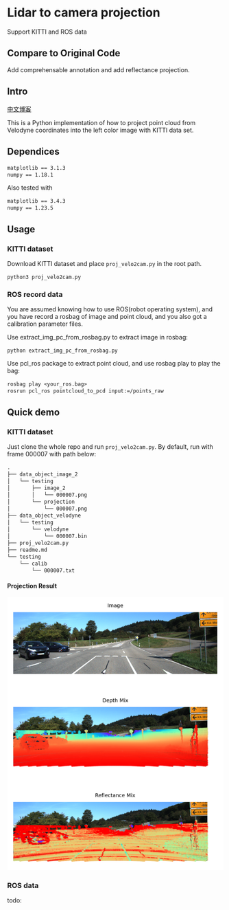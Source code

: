 # Lidar to camera projection
Support KITTI and ROS data
## Compare to Original Code
Add comprehensable annotation and add reflectance projection.
## Intro
[中文博客](https://www.cnblogs.com/azureology/p/14004131.html)

This is a Python implementation of how to project point cloud from Velodyne coordinates into the left color image with KITTI data set.
## Dependices
```
matplotlib == 3.1.3
numpy == 1.18.1
```

Also tested with
```
matplotlib == 3.4.3
numpy == 1.23.5
```
## Usage
### KITTI dataset
Download KITTI dataset and place `proj_velo2cam.py` in the root path.
```
python3 proj_velo2cam.py
```
### ROS record data
You are assumed knowing how to use ROS(robot operating system), and you have record a rosbag of image and point cloud, and you also got a calibration parameter files.

Use extract_img_pc_from_rosbag.py to extract image in rosbag:
```
python extract_img_pc_from_rosbag.py
```

Use pcl_ros package to extract point cloud, and use rosbag play to play the bag:
```
rosbag play <your_ros.bag>
rosrun pcl_ros pointcloud_to_pcd input:=/points_raw
```

## Quick demo
### KITTI dataset
Just clone the whole repo and run `proj_velo2cam.py`.
By default, run with frame 000007 with path below:
```
.
├── data_object_image_2
│   └── testing
│       ├── image_2
│       │   └── 000007.png
│       └── projection
│           └── 000007.png
├── data_object_velodyne
│   └── testing
│       └── velodyne
│           └── 000007.bin
├── proj_velo2cam.py
├── readme.md
└── testing
    └── calib
        └── 000007.txt
```
#### Projection Result
![](./data_object_image_2/testing/projection/000001.png)

### ROS data
todo:
